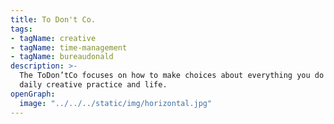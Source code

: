 ```yaml
---
title: To Don't Co.
tags:
- tagName: creative
- tagName: time-management
- tagName: bureaudonald
description: >-
  The ToDon’tCo focuses on how to make choices about everything you do in your
  daily creative practice and life.
openGraph:
  image: "../../../static/img/horizontal.jpg"
---
```

